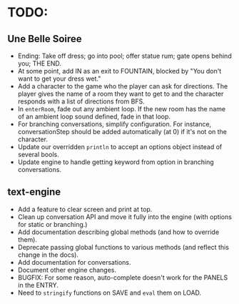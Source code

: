 # TODO:

## Une Belle Soiree
* Ending: Take off dress; go into pool; offer statue rum; gate opens behind you; THE END.
* At some point, add IN as an exit to FOUNTAIN, blocked by "You don't want to get your dress wet."
* Add a character to the game who the player can ask for directions. The player gives the name of a room they want to get to and the character responds with a list of directions from BFS.
* In `enterRoom`, fade out any ambient loop. If the new room has the name of an ambient loop sound defined, fade in that loop.
* For branching conversations, simplify configuration. For instance, conversationStep should be added automatically (at 0) if it's not on the character.
* Update our overridden `println` to accept an options object instead of several bools.
* Update engine to handle getting keyword from option in branching conversations.

## text-engine
* Add a feature to clear screen and print at top.
* Clean up conversation API and move it fully into the engine (with options for static or branching.)
* Add documentation describing global methods (and how to override them).
* Deprecate passing global functions to various methods (and reflect this change in the docs).
* Add documentation for conversations.
* Document other engine changes.
* BUGFIX: For some reason, auto-complete doesn't work for the PANELS in the ENTRY.
* Need to `stringify` functions on SAVE and `eval` them on LOAD.